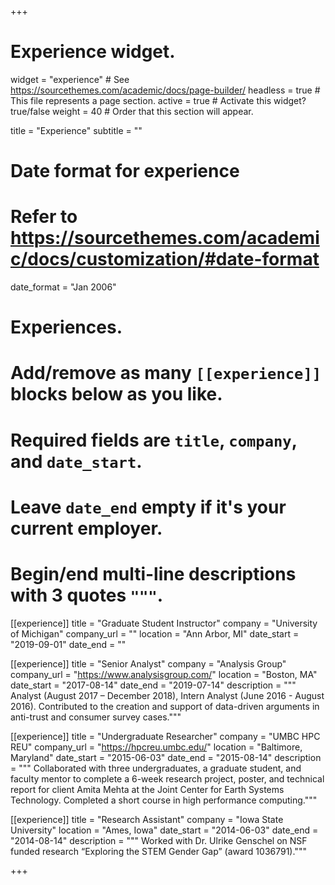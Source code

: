 +++
# Experience widget.
widget = "experience"  # See https://sourcethemes.com/academic/docs/page-builder/
headless = true  # This file represents a page section.
active = true  # Activate this widget? true/false
weight = 40  # Order that this section will appear.

title = "Experience"
subtitle = ""

# Date format for experience
#   Refer to https://sourcethemes.com/academic/docs/customization/#date-format
date_format = "Jan 2006"

# Experiences.
#   Add/remove as many `[[experience]]` blocks below as you like.
#   Required fields are `title`, `company`, and `date_start`.
#   Leave `date_end` empty if it's your current employer.
#   Begin/end multi-line descriptions with 3 quotes `"""`.
[[experience]]
  title = "Graduate Student Instructor"
  company = "University of Michigan"
  company_url = ""
  location = "Ann Arbor, MI"
  date_start = "2019-09-01"
  date_end = ""

[[experience]]
  title = "Senior Analyst"
  company = "Analysis Group"
  company_url = "https://www.analysisgroup.com/"
  location = "Boston, MA"
  date_start = "2017-08-14"
  date_end = "2019-07-14"
  description = """ Analyst (August 2017 – December 2018), Intern Analyst (June 2016 - August 2016). Contributed to the creation and support of data-driven arguments in anti-trust and consumer survey cases."""

[[experience]]
  title = "Undergraduate Researcher"
  company = "UMBC HPC REU"
  company_url = "https://hpcreu.umbc.edu/"
  location = "Baltimore, Maryland"
  date_start = "2015-06-03"
  date_end = "2015-08-14"
  description = """ Collaborated with three undergraduates, a graduate student, and faculty mentor to complete a 6-week research
project, poster, and technical report for client Amita Mehta at the Joint Center for Earth Systems Technology. Completed a short course in high performance computing."""

[[experience]]
  title = "Research Assistant"
  company = "Iowa State University"
  location = "Ames, Iowa"
  date_start = "2014-06-03"
  date_end = "2014-08-14"
  description = """ Worked with Dr. Ulrike Genschel on NSF funded research “Exploring the STEM Gender Gap” (award 1036791)."""

+++
